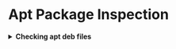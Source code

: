# Apt Package Inspection


<details>
  <summary>
    <b>Checking apt deb files</b>
  </summary>

  1. Create a temporary directory
  ```sh
  folder=$(mktemp -d)
  cd ${folder}
  ```

  2. Download the deb file (if not already done)
  ```sh
  apt download <package-name> # e.g., apt download sqlfluff
  ```

  3. Check the contents of the deb file
  ```sh
  dpkg -c <package-name>.deb # e.g., dpkg -c sqlfluff_1.4.5-2_all.deb
  ```

  4. Extract the deb file to a temporary directory
  ```sh
  # Extract the package itself
  dpkg -x <package-name>.deb <content-folder> # e.g., pkg -x sqlfluff_1.4.5-2_all.deb sqlfluff
  # Extract the control files
  dpkg-deb -e <package>.deb <control-folder> # dpkg -e sqlfluff_1.4.5-2_all.deb control
  ```
  4. List the contents of the extracted directory
  ```sh
  ls -l ${folder}
  ```
  6. Check the control files for dependencies and other information
  ```sh
  cat ${folder}/DEBIAN/control
  ```

</details>